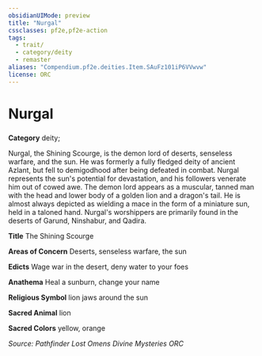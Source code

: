 ```yaml
---
obsidianUIMode: preview
title: "Nurgal"
cssclasses: pf2e,pf2e-action
tags:
  - trait/
  - category/deity
  - remaster
aliases: "Compendium.pf2e.deities.Item.SAuFz101iP6VVwvw"
license: ORC
---
```

# Nurgal

### 

**Category** deity; 




Nurgal, the Shining Scourge, is the demon lord of deserts, senseless warfare, and the sun. He was formerly a fully fledged deity of ancient Azlant, but fell to demigodhood after being defeated in combat. Nurgal represents the sun's potential for devastation, and his followers venerate him out of cowed awe. The demon lord appears as a muscular, tanned man with the head and lower body of a golden lion and a dragon's tail. He is almost always depicted as wielding a mace in the form of a miniature sun, held in a taloned hand. Nurgal's worshippers are primarily found in the deserts of Garund, Ninshabur, and Qadira.

**Title** The Shining Scourge

**Areas of Concern** Deserts, senseless warfare, the sun

**Edicts** Wage war in the desert, deny water to your foes

**Anathema** Heal a sunburn, change your name

**Religious Symbol** lion jaws around the sun

**Sacred Animal** lion

**Sacred Colors** yellow, orange

*Source: Pathfinder Lost Omens Divine Mysteries*
*ORC*